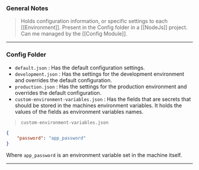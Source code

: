 
### General Notes

> Holds configuration information, or specific settings to each [[Environment]].
> Present in the Config folder in a [[NodeJs]] project.
> Can me managed by the [[Config Module]].

---

### Config Folder

* `default.json` : Has the default configuration settings.
* `development.json` : Has the settings for the development environment and overrides the default configuration.
* `production.json` : Has the settings for the production environment and overrides the default configuration.
* `custom-environment-variables.json` : Has the fields that are secrets that should be stored in the machines environment variables. It holds the values of the fields as environment variables names.

>`custom-environment-variables.json`
```JSON
{
	"password": "app_password"
}
```

Where `app_password` is an environment variable set in the machine itself.

---
